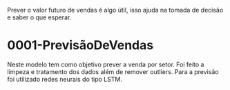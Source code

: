 Prever o valor futuro de vendas é algo útil, isso ajuda na tomada de decisão e saber o que esperar.

# 0001-PrevisãoDeVendas
Neste modelo tem como objetivo prever a venda por setor. Foi feito a limpeza e tratamento dos dados além de remover outliers. Para a previsão foi utilizado redes neurais do tipo LSTM.
